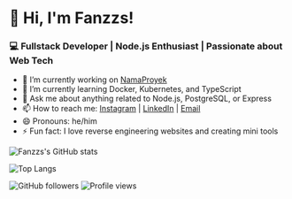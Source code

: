 # 👋 Hi, I'm Fanzzs!
### 💻 Fullstack Developer | Node.js Enthusiast | Passionate about Web Tech

- 🔭 I’m currently working on [NamaProyek](link)
- 🌱 I’m currently learning Docker, Kubernetes, and TypeScript
- 💬 Ask me about anything related to Node.js, PostgreSQL, or Express
- 📫 How to reach me: [Instagram](link) | [LinkedIn](link) | [Email](mailto:email@example.com) 
- 😄 Pronouns: he/him
- ⚡ Fun fact: I love reverse engineering websites and creating mini tools



 ![Fanzzs's GitHub stats](https://github-readme-stats.vercel.app/api?username=fanzzs&show_icons=true&theme=tokyonight)
 
 ![Top Langs](https://github-readme-stats.vercel.app/api/top-langs/?username=fanzzs&layout=compact)
 
 ![GitHub followers](https://img.shields.io/github/followers/fanzzs?style=social)
 ![Profile views](https://komarev.com/ghpvc/?username=fanzzs&color=blue)




